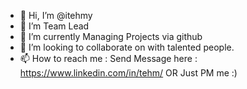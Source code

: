 - 👋 Hi, I’m @itehmy
- 👀 I’m Team Lead
- 🌱 I’m currently Managing Projects via github
- 💞️ I’m looking to collaborate on with talented people.
- 📫 How to reach me : Send Message here : https://www.linkedin.com/in/tehm/  OR Just PM me :)

<!---
itehmy/itehmy is a ✨ special ✨ repository because its `README.md` (this file) appears on your GitHub profile.
You can click the Preview link to take a look at your changes.
--->
